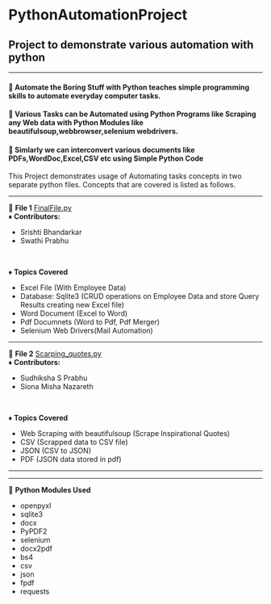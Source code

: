 # PythonAutomationProject
## Project to demonstrate various automation with python
------
#### :beginner: Automate the Boring Stuff with Python teaches simple programming skills to automate everyday computer tasks.
#### :beginner: Various Tasks can be Automated using Python Programs like Scraping any Web data with Python Modules like beautifulsoup,webbrowser,selenium webdrivers.
#### :beginner: Simlarly we can interconvert various documents like PDFs,WordDoc,Excel,CSV etc using Simple Python Code
This Project demonstrates usage of Automating tasks concepts in two separate python files.
Concepts that are covered is listed as follows.

------
:trident: __File 1__ 
[FinalFile.py](https://github.com/Srish283/PythonAutomationProject/tree/main/Project/FinalFile.py) <br>
:diamonds: __Contributors:__ <br>
* Srishti Bhandarkar
* Swathi Prabhu 
<br>

:diamonds: __Topics Covered__ 
* Excel File (With Employee Data)
* Database: Sqlite3 (CRUD operations on Employee Data and store Query Results creating new Excel file)
* Word Document (Excel to Word)
* Pdf Documnets (Word to Pdf, Pdf Merger)
* Selenium Web Drivers(Mail Automation)

------
:trident: __File 2__ 
[Scarping_quotes.py](https://github.com/Srish283/PythonAutomationProject/blob/main/Project/Scarping_quotes.py) <br>
:diamonds: __Contributors:__ <br>
* Sudhiksha S Prabhu
* Siona Misha Nazareth
<br>

:diamonds: __Topics Covered__ 
* Web Scraping with beautifulsoup (Scrape Inspirational Quotes)
* CSV (Scrapped data to CSV file)
* JSON (CSV to JSON)
* PDF (JSON data stored in pdf)

------
------
:small_orange_diamond: __Python Modules Used__
* openpyxl   
* sqlite3  
* docx    
* PyPDF2    
* selenium    
* docx2pdf  
* bs4   
* csv   
* json   
* fpdf   
* requests
